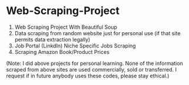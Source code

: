 # Web-Scraping-Project
1) Web Scraping Project With Beautiful Soup
2) Data scraping from random website just for personal use (if that site permits data extraction legally)
3) Job Portal (LinkdIn) Niche Specific Jobs Scraping
4) Scraping Amazon Book/Product Prices

(Note: I did above projects for personal learning. None of the information scraped from above sites are used commercially, sold or transferred. I request if in future anybody uses these codes, please stay ethical.)
